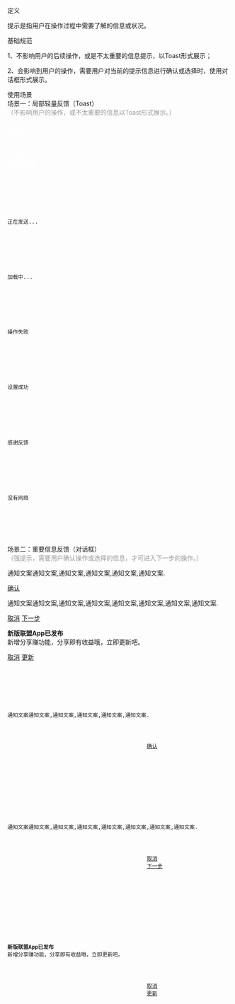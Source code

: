 <div class="spec-section mb40">
    <div class="mb40">
        <div class="fontsize-20 mb10">定义</div>
        <p class="mb20">提示是指用户在操作过程中需要了解的信息或状况。</p>
    </div>
    <div class="mb40">
        <div class="fontsize-20 mb10">基础规范</div> 
        <p class="mb0">1、不影响用户的后续操作，或是不太重要的信息提示，以Toast形式展示；</p>
        <p class="mb0">2、会影响到用户的操作，需要用户对当前的提示信息进行确认或选择时，使用对话框形式展示。</p>
    </div>
    <div class="mb40">
        <div class="fontsize-20 mb10">使用场景</div> 
        <div class="example demo1">
            <div class="content" style="overflow:hidden;">
                <div class="content-header">
                    <div>场景一：局部轻量反馈（Toast）
                        <p style="margin:0;color:#999;">（不影响用户的操作，或不太重要的信息以Toast形式展示。）</p>
                    </div> 
                </div> 
                <div class="content-body pd0">
                    <div class="content-show">
                       <div class="content-wrap" style="border:none;margin:0px;">
                            <div class="loading toast promotfont">
                                <p style="font-size:16px;margin:0;color:#fff;">正在发送...</p> 
                            </div>
                            <div class="loading toast promotfont">
                                <p style="font-size:16px;margin:0;color:#fff;">加载中...</p> 
                            </div>
                            <div class="fail toast promotfont">
                                <p style="font-size:16px;margin:0;color:#fff;">操作失败</p> 
                            </div>
                            <div class="success toast promotfont">
                                <p style="font-size:16px;margin:0;color:#fff;">设置成功</p> 
                            </div>
                            <div class="smile toast promotfont">
                                <p style="font-size:16px;margin:0;color:#fff;">感谢反馈</p> 
                            </div>
                            <div class="cry toast promotfont">
                                <p style="font-size:16px;margin:0;color:#fff;">没有网络</p> 
                            </div>
                       </div> 
                    </div> 
                    <div class="content-pre">
                         <pre class="example-pre" style="border-top:none;">
                             <code class="hljs html xml">
                                <div class="loading toast promotfont">
                                    <p>正在发送...</p> 
                                </div>
                                <div class="loading toast promotfont">
                                    <p>加载中...</p> 
                                </div>
                                <div class="fail toast promotfont">
                                    <p>操作失败</p> 
                                </div>
                                <div class="success toast promotfont">
                                    <p>设置成功</p> 
                                </div>
                                <div class="smile toast promotfont">
                                    <p>感谢反馈</p> 
                                </div>
                                <div class="cry toast promotfont">
                                    <p>没有网络</p> 
                                </div> 
                             </code>
                         </pre> 
                    </div>
                </div> 
            </div> 
        </div>
        <!--demo1 end-->
        <div class="example demo1">
            <div class="content" style="overflow:hidden;">
                <div class="content-header">
                    <div>场景二：重要信息反馈（对话框） 
                        <p style="margin:0;color:#999;">（强提示，需要用户确认操作或选择的信息，才可进入下一步的操作。）</p>
                    </div> 
                </div> 
                <div class="content-body pd0">
                    <div class="content-show">
                       <div class="content-wrap">
                           <div class="demoPage mb20">
                              <div class="mask">
                                <div class="dialog">
                                    <p class="text">通知文案通知文案,通知文案,通知文案,通知文案,通知文案.</p>
                                    <div class="btns single">
                                        <a href="javascript:;">确认</a> 
                                    </div>
                                </div> 
                              </div> 
                           </div> 
                           <div class="demoPage mb20">
                              <div class="mask">
                                <div class="dialog">
                                    <p class="text">通知文案通知文案,通知文案,通知文案,通知文案,通知文案,通知文案,通知文案.</p>
                                    <div class="btns double">
                                        <a href="javascript:;" class="cancelBtn">取消</a> 
                                        <a href="javascript:;" class="nextStep">下一步</a>
                                    </div>
                                </div> 
                              </div> 
                           </div>
                           <div class="demoPage mb20">
                              <div class="mask">
                                <div class="dialog">
                                    <p class="text"><strong>新版联盟App已发布</br></strong>新增分享赚功能，分享即有收益哦，立即更新吧。</p>
                                    <div class="btns double">
                                        <a href="javascript:;" class="cancelBtn">取消</a> 
                                        <a href="javascript:;" class="updateBtn">更新</a>
                                    </div>
                                </div> 
                              </div> 
                           </div>
                       </div> 
                    </div> 
                    <div class="content-pre">
                         <pre class="example-pre" style="border-top:none;">
                             <code class="hljs html xml">
                                <div class="mask">
                                    <div class="dialog">
                                        <p class="text">通知文案通知文案,通知文案,通知文案,通知文案,通知文案.</p>
                                        <div class="btns single">
                                            <a href="javascript:;">确认</a> 
                                        </div>
                                    </div> 
                                </div>
                                <div class="mask">
                                    <div class="dialog">
                                        <p class="text">通知文案通知文案,通知文案,通知文案,通知文案,通知文案,通知文案,通知文案.</p>
                                        <div class="btns double">
                                            <a href="javascript:;" class="cancelBtn">取消</a> 
                                            <a href="javascript:;" class="nextStep">下一步</a>
                                        </div>
                                    </div> 
                                </div>
                                <div class="mask">
                                    <div class="dialog">
                                        <p class="text"><strong>新版联盟App已发布</br></strong>新增分享赚功能，分享即有收益哦，立即更新吧。</p>
                                        <div class="btns double">
                                            <a href="javascript:;" class="cancelBtn">取消</a> 
                                            <a href="javascript:;" class="updateBtn">更新</a>
                                        </div>
                                    </div> 
                                </div>
                             </code>
                         </pre> 
                    </div>
                </div> 
            </div> 
        </div>
    </div>
</div>

